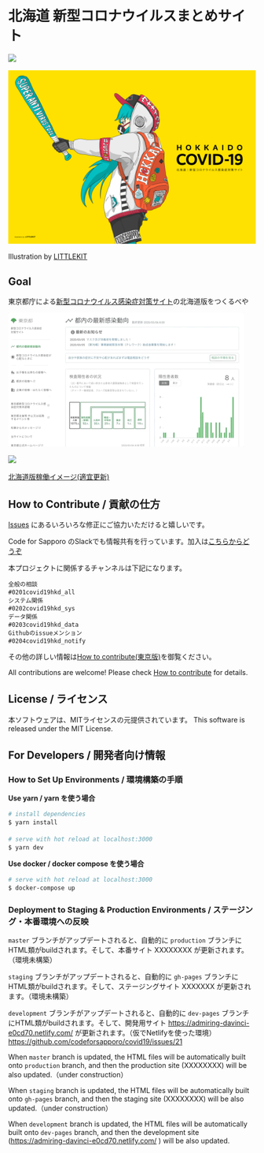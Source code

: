 # 北海道 新型コロナウイルスまとめサイト

![](https://github.com/tokyo-metropolitan-gov/covid19/workflows/production%20deploy/badge.svg)

<img src="resources/illust_19vs39_1.jpg" width="700">

Illustration by [LITTLEKIT](https://twitter.com/LITTLEKIT)

## Goal
東京都庁による[新型コロナウイルス感染症対策サイト](https://stopcovid19.metro.tokyo.lg.jp/)の北海道版をつくるべや

![Tokyo](resources/tokyo_covid19.gif)

<img src="https://user-images.githubusercontent.com/4961152/76084221-bd3f7b80-5ff2-11ea-81e6-865f49ddb746.png" width="500">

[北海道版稼働イメージ(適宜更新)](https://docs.google.com/presentation/d/1IX5BiHa_Ukv7rulCf0RxOZpNoZmWXIvyRYFgXxg3zS8/edit?usp=sharing)

## How to Contribute / 貢献の仕方
[Issues](https://github.com/codeforsapporo/covid19/issues) にあるいろいろな修正にご協力いただけると嬉しいです。

Code for Sapporo のSlackでも情報共有を行っています。加入は[こちらからどうぞ](https://www.codeforsapporo.org/slack/)

本プロジェクトに関係するチャンネルは下記になります。
```
全般の相談
#0201covid19hkd_all
システム関係
#0202covid19hkd_sys
データ関係
#0203covid19hkd_data
Githubのissueメンション
#0204covid19hkd_notify
```

その他の詳しい情報は[How to contribute(東京版)](https://github.com/tokyo-metropolitan-gov/covid19/blob/development/.github/CONTRIBUTING.md)を御覧ください。

All contributions are welcome!
Please check [How to contribute](https://github.com/tokyo-metropolitan-gov/covid19/wiki/How-to-contribute) for details.

## License / ライセンス
本ソフトウェアは、MITライセンスの元提供されています。 
This software is released under the MIT License.

## For Developers / 開発者向け情報

### How to Set Up Environments / 環境構築の手順

**Use yarn / yarn を使う場合**
``` bash
# install dependencies
$ yarn install

# serve with hot reload at localhost:3000
$ yarn dev
```

**Use docker / docker compose を使う場合**
```bash 
# serve with hot reload at localhost:3000
$ docker-compose up
```

### Deployment to Staging & Production Environments / ステージング・本番環境への反映

`master` ブランチがアップデートされると、自動的に `production` ブランチにHTML類がbuildされます。そして、本番サイト XXXXXXXX が更新されます。（環境未構築）

`staging` ブランチがアップデートされると、自動的に `gh-pages` ブランチにHTML類がbuildされます。そして、ステージングサイト XXXXXXX が更新されます。（環境未構築）

`development` ブランチがアップデートされると、自動的に `dev-pages` ブランチにHTML類がbuildされます。そして、開発用サイト https://admiring-davinci-e0cd70.netlify.com/ が更新されます。（仮でNetlifyを使った環境）
https://github.com/codeforsapporo/covid19/issues/21



When `master` branch is updated, the HTML files will be automatically built onto `production` branch,
and then the production site (XXXXXXXX) will be also updated.（under construction）

When `staging` branch is updated, the HTML files will be automatically built onto `gh-pages` branch,
and then the staging site (XXXXXXXX) will be also updated.（under construction）

When `development` branch is updated, the HTML files will be automatically built onto `dev-pages` branch,
and then the development site (https://admiring-davinci-e0cd70.netlify.com/ ) will be also updated.

